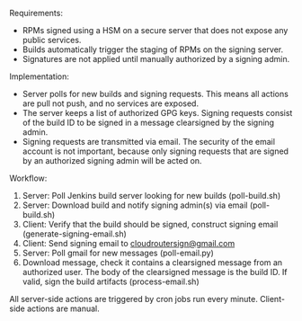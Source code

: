 Requirements:

* RPMs signed using a HSM on a secure server that does not expose any public services.
* Builds automatically trigger the staging of RPMs on the signing server.
* Signatures are not applied until manually authorized by a signing admin.

Implementation:

* Server polls for new builds and signing requests. This means all actions are pull not push, and no services are exposed.
* The server keeps a list of authorized GPG keys. Signing requests consist of the build ID to be signed in a message clearsigned by the signing admin.
* Signing requests are transmitted via email. The security of the email account is not important, because only signing requests that are signed by an authorized signing admin will be acted on.

Workflow:

 1. Server: Poll Jenkins build server looking for new builds (poll-build.sh)
 2. Server: Download build and notify signing admin(s) via email (poll-build.sh)
 3. Client: Verify that the build should be signed, construct signing email (generate-signing-email.sh)
 4. Client: Send signing email to cloudroutersign@gmail.com 
 5. Server: Poll gmail for new messages (poll-email.py)
 6. Download message, check it contains a clearsigned message from an authorized user. The body of the clearsigned message is the build ID. If valid, sign the build artifacts (process-email.sh)

All server-side actions are triggered by cron jobs run every minute. Client-side actions are manual.

